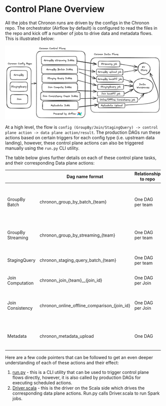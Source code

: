 # Control Plane Overview

All the jobs that Chronon runs are driven by the configs in the Chronon repo. The orchestrator (Airflow by default) is configured to read the files in the repo and kick off a number of jobs to drive data and metadata flows. This is illustrated below:

![Overview](../../images/control_plane.png)

At a high level, the flow is `config (GroupBy/Join/StagingQuery) -> control plane action -> data plane action/result`. The production DAGs run these actions based on certain triggers for each config type (i.e. upstream data landing), however, these control plane actions can also be triggered manually using the `run.py` CLI utility.

The table below gives further details on each of these control plane tasks, and their corresponding Data plane actions:


|                   | Dag name format                             | Relationship to repo | Trigger               | Data plane purpose                                                             |
|-------------------|---------------------------------------------|----------------------|-----------------------|--------------------------------------------------------------------------------|
| GroupBy Batch     | chronon_group_by_batch_{team}               | One DAG per team     | Upstream data landing | Run batch uploads to the KV Store. Produce historic snapshots of GroupBy Data. |
| GroupBy Streaming | chronon_group_by_streaming_{team}           | One DAG per team     | Continuous            | Run streaming jobs for realtime updates to KV Store.                           |
| StagingQuery      | chronon_staging_query_batch_{team}          | One DAG per team     | Upstream data landing | Run StagingQuery batch computation.                                            |
| Join Computation  | chronon_join_{team}__{join_id}              | One DAG per Join     | Upstream data landing | Run Join backfill/frontfill.                                                   |
| Join Consistency  | chronon_online_offline_comparison_{join_id} | One DAG per Join     | Upstream data landing | Run job that checks consistency between online and offline values.             |
| Metadata          | chronon_metadata_upload                     | One DAG              | Daily                 | Upload necessary metadata to the KV store to enable serving.                   |

Here are a few code pointers that can be followed to get an even deeper understanding of each of these actions and their effect:

1. [run.py](https://github.com/airbnb/chronon/blob/main/api/python/ai/chronon/repo/run.py) - this is a CLI utility that can be used to trigger control plane flows directly, however, it is also called by production DAGs for executing scheduled actions.
2. [Driver.scala](https://github.com/airbnb/chronon/blob/main/spark/src/main/scala/ai/chronon/spark/Driver.scala) - this is the driver on the Scala side which drives the corresponding data plane actions. Run.py calls Driver.scala to run Spark jobs.